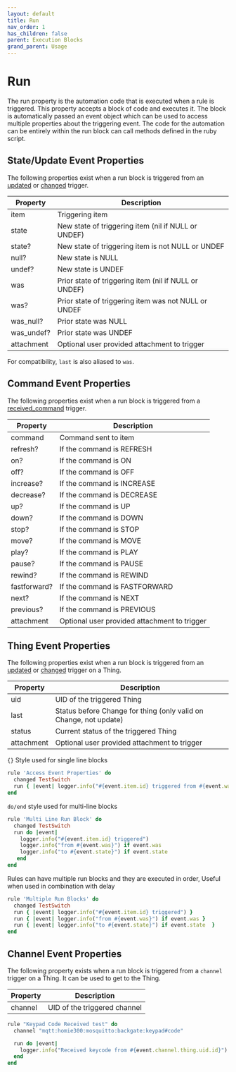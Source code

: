 ```yaml
---
layout: default
title: Run
nav_order: 1
has_children: false
parent: Execution Blocks
grand_parent: Usage
---
```



# Run
The run property is the automation code that is executed when a rule is triggered.  This property accepts a block of code and executes it. The block is automatically passed an event object which can be used to access multiple properties about the triggering event.  The code for the automation can be entirely within the run block can call methods defined in the ruby script.

## State/Update Event Properties
The following properties exist when a run block is triggered from an [updated](#updated) or [changed](#changed) trigger. 

| Property   | Description                                            |
| ---------- | ------------------------------------------------------ |
| item       | Triggering item                                        |
| state      | New state of triggering item (nil if NULL or UNDEF)    |
| state?     | New state of triggering item is not NULL or UNDEF      |
| null?      | New state is NULL                                      |
| undef?     | New state is UNDEF                                     |
| was        | Prior state of triggering item (nil if NULL or UNDEF)  |
| was?       | Prior state of triggering item was not NULL or UNDEF   |
| was_null?  | Prior state was NULL                                   |
| was_undef? | Prior state was UNDEF                                  |
| attachment | Optional user provided attachment to trigger           |

For compatibility, `last` is also aliased to `was`.

## Command Event Properties
The following properties exist when a run block is triggered from a [received_command](#received_command) trigger.

| Property     | Description                                  |
|--------------|----------------------------------------------|
| command      | Command sent to item                         |
| refresh?     | If the command is REFRESH                    |
| on?          | If the command is ON                         |
| off?         | If the command is OFF                        |
| increase?    | If the command is INCREASE                   |
| decrease?    | If the command is DECREASE                   |
| up?          | If the command is UP                         |
| down?        | If the command is DOWN                       |
| stop?        | If the command is STOP                       |
| move?        | If the command is MOVE                       |
| play?        | If the command is PLAY                       |
| pause?       | If the command is PAUSE                      |
| rewind?      | If the command is REWIND                     |
| fastforward? | If the command is FASTFORWARD                |
| next?        | If the command is NEXT                       |
| previous?    | If the command is PREVIOUS                   |
| attachment   | Optional user provided attachment to trigger |

## Thing Event Properties
The following properties exist when a run block is triggered from an  [updated](#updated) or [changed](#changed) trigger on a Thing.

| Property   | Description                                                       |
|------------|-------------------------------------------------------------------|
| uid        | UID of the triggered Thing                                        |
| last       | Status before Change for thing (only valid on Change, not update) |
| status     | Current status of the triggered Thing                             |
| attachment | Optional user provided attachment to trigger                      |



`{}` Style used for single line blocks
```ruby
rule 'Access Event Properties' do
  changed TestSwitch
  run { |event| logger.info("#{event.item.id} triggered from #{event.was} to #{event.state}") }
end
```

`do/end` style used for multi-line blocks
```ruby
rule 'Multi Line Run Block' do
  changed TestSwitch
  run do |event|
    logger.info("#{event.item.id} triggered")
    logger.info("from #{event.was}") if event.was
    logger.info("to #{event.state}") if event.state
   end
end
```

Rules can have multiple run blocks and they are executed in order, Useful when used in combination with delay
```ruby
rule 'Multiple Run Blocks' do
  changed TestSwitch
  run { |event| logger.info("#{event.item.id} triggered") }
  run { |event| logger.info("from #{event.was}") if event.was }
  run { |event| logger.info("to #{event.state}") if event.state  }
end

```

## Channel Event Properties
The following property exists when a run block is triggered from a `channel` trigger on a Thing.
It can be used to get to the Thing.

| Property   | Description                                                       |
|------------|-------------------------------------------------------------------|
| channel    | UID of the triggered channel                                      |

```ruby
rule "Keypad Code Received test" do
  channel "mqtt:homie300:mosquitto:backgate:keypad#code"

  run do |event|
    logger.info("Received keycode from #{event.channel.thing.uid.id}")
  end
end
```
